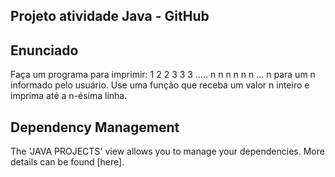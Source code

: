 ## Projeto atividade Java - GitHub
## Enunciado
Faça um programa para imprimir:
    1
    2   2
    3   3   3
    .....
    n   n   n   n   n   n  ... n
para um n informado pelo usuário. Use uma função que receba um valor n inteiro e imprima até a n-ésima linha.

## Dependency Management
The 'JAVA PROJECTS' view allows you to manage your dependencies. More details can be found [here].
